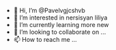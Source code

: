 - 👋 Hi, I’m @Pavelvgjcshvb
- 👀 I’m interested in nersisyan liliya
- 🌱 I’m currently learning more new
- 💞️ I’m looking to collaborate on ...
- 📫 How to reach me ...

<!---
Pavelvgjcshvb/Pavelvgjcshvb is a ✨ special ✨ repository because its `README.md` (this file) appears on your GitHub profile.
You can click the Preview link to take a look at your changes.
--->
